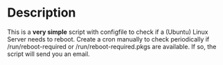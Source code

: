 # Description
This is a __very simple__ script with configfile to check if a (Ubuntu) Linux Server needs to reboot. Create a cron manually to check periodically if /run/reboot-required or /run/reboot-required.pkgs are available. If so, the script will send you an email.
